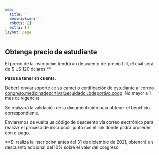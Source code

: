 ```yaml
---
seo:
  title: ''
  description: ''
  robots: []
  extra: []
layout: page
---
```

## Obtenga precio de estudiante

El precio de la inscripción tendrá un descuento del precio full, el cual será de $ US 120 dólares.\*\*

**Pasos a tener en cuenta.**

Deberá enviar soporte de su carnet o certificación de estudiante al correo congreso.medicinadeportiva@equidadclubdeportivo.coop (No mayor a 1 mes de vigencia)

Se realizará la validación de la documentación para obtener el beneficio correspondiente.

Enviaremos de vuelta un código de descuento vía correo electrónico para realizar el proceso de inscripción junto con el link donde podrá proceder con el pago.

\*\*Si realiza la inscripción antes del 31 de diciembre de 2021, obtendrá un descuento adicional del 10% sobre el valor del congreso
